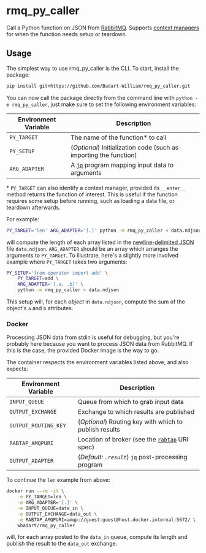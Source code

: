 
# rmq_py_caller

Call a Python function on JSON from [RabbitMQ][rmq]. Supports [context
managers][ctx] for when the function needs setup or teardown.

[ctx]: https://docs.python.org/3/library/contextlib.html
[rmq]: https://www.rabbitmq.com

## Usage

The simplest way to use rmq_py_caller is the CLI. To start, install the
package:

```sh
pip install git+https://github.com/Badart-William/rmq_py_caller.git
```

You can now call the package directly from the command line with `python -m
rmq_py_caller`, just make sure to set the following environment variables:

Environment Variable | Description
---------------------|------------
`PY_TARGET`   | The name of the function* to call
`PY_SETUP`    | (_Optional_) Initialization code (such as importing the function)
`ARG_ADAPTER` | A [`jq`][jq] program mapping input data to arguments

[jq]: https://stedolan.github.io/jq

\* `PY_TARGET` can also identify a context manager, provided its `__enter__`
method returns the function of interest. This is useful if the function
requires some setup before running, such as loading a data file, or teardown afterwards.

For example:

```sh
PY_TARGET='len' ARG_ADAPTER='[.]' python -m rmq_py_caller < data.ndjson
```

will compute the length of each array listed in the [newline-delimited
JSON][ndjson] file `data.ndjson`. `ARG_ADAPTER` should be an array which
arranges the arguments to `PY_TARGET`. To illustrate, here's a slightly more
involved example where `PY_TARGET` takes two arguments:

```sh
PY_SETUP='from operator import add' \
    PY_TARGET=add \
    ARG_ADAPTER='[.a, .b]' \
    python -m rmq_py_caller < data.ndjson
```

This setup will, for each _object_ in `data.ndjson`, compute the sum of the
object's `a` and `b` attributes.

[ndjson]: http://ndjson.org

### Docker

Processing JSON data from stdin is useful for debugging, but you're probably
here because you want to process JSON data from RabbitMQ. If this is the case,
the provided Docker image is the way to go.

The container respects the environment variables listed above, and also
expects:

Environment Variable | Description
---------------------|------------
`INPUT_QUEUE`        | Queue from which to grab input data
`OUTPUT_EXCHANGE`    | Exchange to which results are published
`OUTPUT_ROUTING_KEY` | (_Optional_) Routing key with which to publish results
`RABTAP_AMQPURI`     | Location of broker (see the [`rabtap`][rabtap uri] URI spec)
`OUTPUT_ADAPTER`     | (_Default: `.result`_) `jq` post-processing program

[rabtap uri]: https://github.com/jandelgado/rabtap#broker-uri-specification

To continue the `len` example from above:

```sh
docker run --rm -it \
    -e PY_TARGET=len \
    -e ARG_ADAPTER='[.]' \
    -e INPUT_QUEUE=data_in \
    -e OUTPUT_EXCHANGE=data_out \
    -e RABTAP_AMQPURI=amqp://guest:guest@host.docker.internal:5672/ \
    wbadart/rmq_py_caller
```

will, for each array posted to the `data_in` queue, compute its length and
publish the result to the `data_out` exchange.
